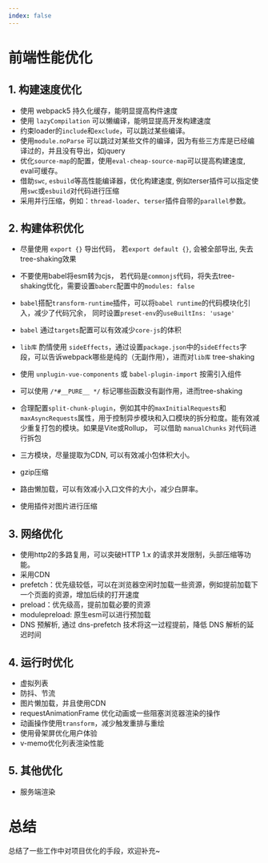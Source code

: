 ```yaml
---
index: false
---
```

# 前端性能优化


## 1. 构建速度优化

+ 使用 webpack5 持久化缓存，能明显提高构件速度
+ 使用 `lazyCompilation` 可以懒编译，能明显提高开发构建速度
+ 约束loader的`include`和`exclude`，可以跳过某些编译。
+ 使用`module.noParse` 可以跳过对某些文件的编译，因为有些三方库是已经编译过的，并且没有导出，如jquery
+ 优化`source-map`的配置，使用`eval-cheap-source-map`可以提高构建速度, eval可缓存。
+ 借助`swc`, `esbuild`等高性能编译器，优化构建速度, 例如terser插件可以指定使用`swc`或`esbuild`对代码进行压缩
+ 采用并行压缩，例如：`thread-loader`、`terser`插件自带的`parallel`参数。



## 2. 构建体积优化


+ 尽量使用 `export {}` 导出代码， 若`export default {}`, 会被全部导出, 失去tree-shaking效果

+ 不要使用babel将esm转为cjs， 若代码是`commonjs`代码，将失去tree-shaking优化，需要设置`baberc`配置中的`modules: false`

+ `babel`搭配`transform-runtime`插件，可以将`babel runtime`的代码模块化引入，减少了代码冗余， 同时设置`preset-env`的`useBuiltIns: 'usage'`

+ `babel` 通过`targets`配置可以有效减少`core-js`的体积

+ `lib库` 酌情使用 `sideEffects`，通过设置`package.json`中的`sideEffects`字段，可以告诉webpack哪些是纯的（无副作用），进而对`lib库` tree-shaking

+ 使用 `unplugin-vue-components` 或 `babel-plugin-import` 按需引入组件

+ 可以使用 `/*#__PURE__ */` 标记哪些函数没有副作用，进而tree-shaking

+ 合理配置`split-chunk-plugin`，例如其中的`maxInitialRequests`和`maxAsyncRequests`属性，用于控制异步模块和入口模块的拆分粒度。能有效减少重复打包的模块。如果是Vite或Rollup， 可以借助 `manualChunks` 对代码进行拆包

+ 三方模块，尽量提取为CDN, 可以有效减小包体积大小。

+ gzip压缩

+ 路由懒加载，可以有效减小入口文件的大小，减少白屏率。

+ 使用插件对图片进行压缩




## 3. 网络优化
+ 使用http2的多路复用，可以突破HTTP 1.x 的请求并发限制，头部压缩等功能。
+ 采用CDN
+ prefetch：优先级较低，可以在浏览器空闲时加载一些资源，例如提前加载下一个页面的资源，增加后续的打开速度
+ preload：优先级高，提前加载必要的资源
+ modulepreload: 原生esm可以进行预加载
+ DNS 预解析, 通过 dns-prefetch 技术将这一过程提前，降低 DNS 解析的延迟时间


## 4. 运行时优化
+ 虚拟列表
+ 防抖、节流
+ 图片懒加载，并且使用CDN
+ requestAnimationFrame 优化动画或一些阻塞浏览器渲染的操作
+ 动画操作使用`transform`，减少触发重排与重绘
+ 使用骨架屏优化用户体验
+ v-memo优化列表渲染性能


## 5. 其他优化
+ 服务端渲染



# 总结
总结了一些工作中对项目优化的手段，欢迎补充~